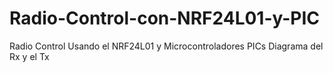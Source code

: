 # Radio-Control-con-NRF24L01-y-PIC
Radio Control Usando el NRF24L01 y Microcontroladores PICs
Diagrama del Rx y el Tx
